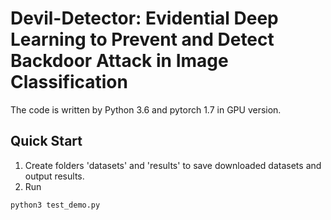 # Devil-Detector: Evidential Deep Learning to Prevent and Detect Backdoor Attack in Image Classification

The code is written by Python 3.6 and pytorch 1.7 in GPU version.


## Quick Start

1. Create folders 'datasets' and 'results' to save downloaded datasets and output results.
2. Run 

``python3 test_demo.py``